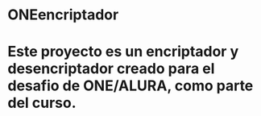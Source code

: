 # ONEencriptador

# Este proyecto es un encriptador y desencriptador creado para el desafio de ONE/ALURA, como parte del curso.
